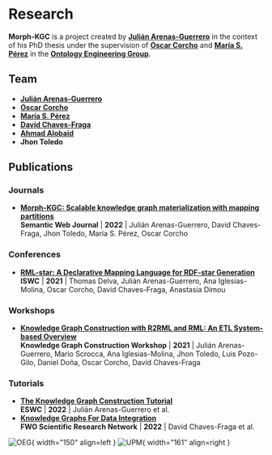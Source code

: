 # Research

**Morph-KGC** is a project created by **[Julián Arenas-Guerrero](https://orcid.org/0000-0002-3029-6469)** in the context of his PhD thesis under the supervision of **[Oscar Corcho](https://orcid.org/0000-0002-9260-0753)** and **[María S. Pérez](https://www.datsi.fi.upm.es/~mperez/)** in the **[Ontology Engineering Group](https://oeg.fi.upm.es/)**.

## Team

- **[Julián Arenas-Guerrero](https://orcid.org/0000-0002-3029-6469)**
- **[Oscar Corcho](https://orcid.org/0000-0002-9260-0753)**
- **[María S. Pérez](https://www.datsi.fi.upm.es/~mperez/)**
- **[David Chaves-Fraga](https://davidchavesfraga.com/)**
- **[Ahmad Alobaid](https://orcid.org/0000-0001-8637-6313)**
- **Jhon Toledo**

## Publications

### Journals

- **[Morph-KGC: Scalable knowledge graph materialization with mapping partitions](https://content.iospress.com/download/semantic-web/sw223135?id=semantic-web%2Fsw223135)**  
**Semantic Web Journal** | **2022** | Julián Arenas-Guerrero, David Chaves-Fraga, Jhon Toledo, María S. Pérez, Oscar Corcho

### Conferences

- **[RML-star: A Declarative Mapping Language for RDF-star Generation](http://ceur-ws.org/Vol-2980/paper374.pdf)**  
**ISWC** | **2021** | Thomas Delva, Julián Arenas-Guerrero, Ana Iglesias-Molina, Oscar Corcho, David Chaves-Fraga, Anastasia Dimou

### Workshops

- **[Knowledge Graph Construction with R2RML and RML: An ETL System-based Overview](http://ceur-ws.org/Vol-2873/paper11.pdf)**  
**Knowledge Graph Construction Workshop** | **2021** | Julián Arenas-Guerrero, Mario Scrocca, Ana Iglesias-Molina, Jhon Toledo, Luis Pozo-Gilo, Daniel Doña, Oscar Corcho, David Chaves-Fraga

### Tutorials

- **[The Knowledge Graph Construction Tutorial](https://w3id.org/kg-construct/costdkg-eswc-tutorial)**  
**ESWC** | **2022** | Julián Arenas-Guerrero et al.
- **[Knowledge Graphs For Data Integration](https://w3id.org/kg4di)**  
**FWO Scientific Research Network** | **2022** | David Chaves-Fraga et al.

![OEG](assets/logo-oeg.png){ width="150" align=left } ![UPM](assets/logo-upm.png){ width="161" align=right }
